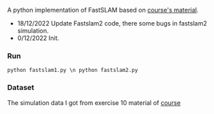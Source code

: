 
A python implementation of FastSLAM based on [course's material](http://ais.informatik.uni-freiburg.de/teaching/ss19/robotics/).
* 18/12/2022 Update Fastslam2 code, there some bugs in fastslam2 simulation.
* 0/12/2022 Init.
### Run 
```python fastslam1.py \n python fastslam2.py```

### Dataset
The simulation data I got from exercise 10 material of [course](http://ais.informatik.uni-freiburg.de/teaching/ss19/robotics/)
